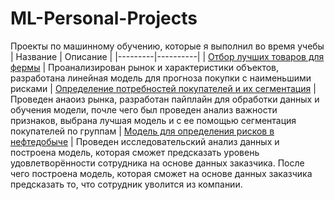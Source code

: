 # ML-Personal-Projects
Проекты по машинному обучению, которые я выполнил во время учебы
| Название | Описание | 
|---------|----------|
| [Отбор лучших товаров для фермы](https://github.com/Swagozavr/ML-Personal-Projects/blob/main/linear_models_project.ipynb) | Проанализирован рынок и характеристики объектов, разработана линейная модель для прогноза покупки с наименьшими рисками
| [Определение потребностей покупателей и их сегментация](https://github.com/Swagozavr/ML-Personal-Projects/blob/main/multiple_model_search.ipynb) | Проведен анаоиз рынка, разработан пайплайн для обработки данных и обучения модели, почле чего был проведен анализ важности признаков, выбрана лучшая модель и с ее помощью сегментация покупателей по группам
| [Модель для определения рисков в нефтедобыче](https://github.com/Swagozavr/ML-Personal-Projects/blob/main/combined_project.ipynb) | Проведен исследовательский анализ данных и построена модель, которая сможет предсказать уровень удовлетворённости сотрудника на основе данных заказчика. После чего построена модель, которая сможет на основе данных заказчика предсказать то, что сотрудник уволится из компании.
